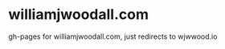 williamjwoodall.com
===================

gh-pages for williamjwoodall.com, just redirects to wjwwood.io
